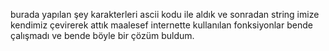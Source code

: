 
burada yapılan şey karakterleri ascii kodu ile aldık ve sonradan string imize kendimiz çevirerek attık
maalesef internette kullanılan fonksiyonlar bende çalışmadı ve bende böyle bir çözüm buldum.
